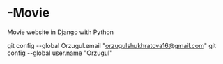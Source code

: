 # -Movie
Movie website in Django with Python

git config --global Orzugul.email "orzugulshukhratova16@gmail.com"
git config --global user.name "Orzugul"

